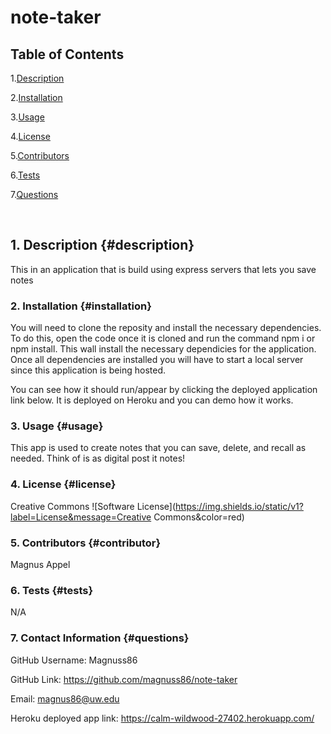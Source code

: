 # note-taker

## Table of Contents

1.[Description](#description)

2.[Installation](#installation)

3.[Usage](#usage)

4.[License](#license)

5.[Contributors](#contributor)

6.[Tests](#tests)

7.[Questions](#questions)

<br>


## 1. Description {#description}
This in an application that is build using express servers that lets you save notes


### 2. Installation {#installation}
You will need to clone the reposity and install the necessary dependencies. To do this, open the code once it is cloned and run the command npm i or npm install. This wall install the necessary dependicies for the application. Once all dependencies are installed you will have to start a local server since this application is being hosted.

You can see how it should run/appear by clicking the deployed application link below. It is deployed on Heroku and you can demo how it works.


### 3. Usage {#usage}
This app is used to create notes that you can save, delete, and recall as needed. Think of is as digital post it notes!



### 4. License {#license}
Creative Commons
![Software License](https://img.shields.io/static/v1?label=License&message=Creative Commons&color=red)



### 5. Contributors {#contributor}
Magnus Appel



### 6. Tests {#tests}
N/A


### 7. Contact Information {#questions}

GitHub Username: Magnuss86

GitHub Link: https://github.com/magnuss86/note-taker

Email: magnus86@uw.edu

Heroku deployed app link: https://calm-wildwood-27402.herokuapp.com/
